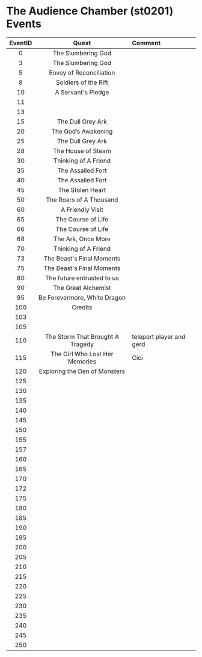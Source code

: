 # The Audience Chamber (st0201) Events

| EventID   | Quest | Comment
|:---------:|:-----:|:--------|
| 0         | The Slumbering God
| 3         | The Slumbering God
| 5         | Envoy of Reconciliation
| 8         | Soldiers of the Rift
| 10        | A Servant's Pledge
| 11        |
| 13        | 
| 15        | The Dull Grey Ark
| 20        | The God’s Awakening
| 25        | The Dull Grey Ark
| 28        | The House of Steam
| 30        | Thinking of A Friend
| 35        | The Assailed Fort
| 40        | The Assailed Fort
| 45        | The Stolen Heart
| 50        | The Roars of A Thousand
| 60        | A Friendly Visit
| 65        | The Course of Life
| 66        | The Course of Life
| 68        | The Ark, Once More
| 70        | Thinking of A Friend
| 73        | The Beast's Final Moments
| 75        | The Beast's Final Moments
| 80        | The future entrusted to us
| 90        | The Great Alchemist
| 95        | Be Forevermore, White Dragon
| 100       | Credits
| 103       |
| 105       |
| 110       | The Storm That Brought A Tragedy | teleport player and gerd
| 115       | The Girl Who Lost Her Memories | Cici
| 120       | Exploring the Den of Monsters
| 125       |
| 130       |
| 135       |
| 140       |
| 145       |
| 150       |
| 155       |
| 157       |
| 160       |
| 165       | 
| 170       |
| 172       |
| 175       |
| 180       |
| 185       |
| 190       |
| 195       |
| 200       |
| 205       |
| 210       |
| 215       |
| 220       |
| 225       |
| 230       |
| 235       |
| 240       |
| 245       |
| 250       |


